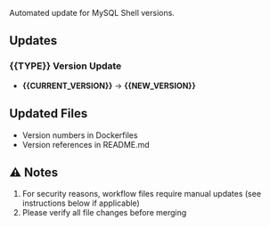 Automated update for MySQL Shell versions.

## Updates

### {{TYPE}} Version Update
* **{{CURRENT_VERSION}}** → **{{NEW_VERSION}}**

## Updated Files
- Version numbers in Dockerfiles
- Version references in README.md

## ⚠️ Notes
1. For security reasons, workflow files require manual updates (see instructions below if applicable)
2. Please verify all file changes before merging
